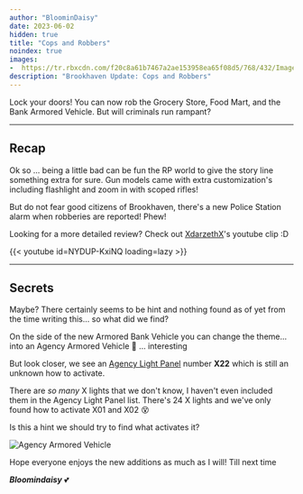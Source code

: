 ```yaml
---
author: "BloominDaisy"
date: 2023-06-02
hidden: true
title: "Cops and Robbers"
noindex: true
images:
-  https://tr.rbxcdn.com/f20c8a61b7467a2ae153958ea65f08d5/768/432/Image/Png
description: "Brookhaven Update: Cops and Robbers"
---
```


Lock your doors! You can now rob the Grocery Store, Food Mart, and the Bank Armored Vehicle. But will criminals run rampant?

---

## Recap

Ok so ... being a little bad can be fun the RP world to give the story line something extra for sure. Gun models came with extra customization's including flashlight and zoom in with scoped rifles!

But do not fear good citizens of Brookhaven, there's a new Police Station alarm when robberies are reported! Phew!

Looking for a more detailed review? Check out [XdarzethX](https://www.youtube.com/@XdarzethX)'s youtube clip :D

{{< youtube id=NYDUP-KxiNQ loading=lazy >}}

---

## Secrets

Maybe? There certainly seems to be hint and nothing found as of yet from the time writing this... so what did we find?

On the side of the new Armored Bank Vehicle you can change the theme... into an Agency Armored Vehicle <span class="emojify">🤔</span> ... interesting


But look closer, we see an [Agency Light Panel](../../casebook/light_panel/) number **X22** which is still an unknown how to activate.

There are _so many_ X lights that we don't know, I haven't even included them in the Agency Light Panel list. There's 24 X lights and we've only found how to activate X01 and X02 <span class="emojify">😵‍</span>

Is this a hint we should try to find what activates it?

![Agency Armored Vehicle](/images/bh/robbery-update2.jpg)

Hope everyone enjoys the new additions as much as I will! Till next time

_**Bloomindaisy**_ <span class="nowrap"><span class="emojify">💕</span>